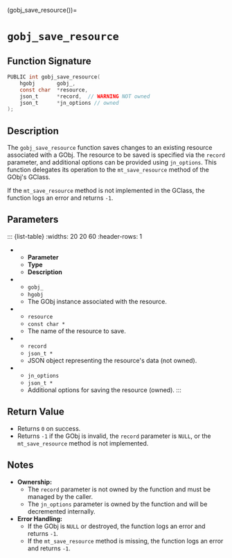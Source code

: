 (gobj_save_resource())=
# `gobj_save_resource`

## Function Signature
```c
PUBLIC int gobj_save_resource(
    hgobj       gobj_,
    const char  *resource,
    json_t      *record,  // WARNING NOT owned
    json_t      *jn_options // owned
);
```

## Description
The `gobj_save_resource` function saves changes to an existing resource associated with a GObj. The resource to be saved is specified via the `record` parameter, and additional options can be provided using `jn_options`. This function delegates its operation to the `mt_save_resource` method of the GObj's GClass.

If the `mt_save_resource` method is not implemented in the GClass, the function logs an error and returns `-1`.

## Parameters
::: {list-table}
:widths: 20 20 60
:header-rows: 1

* - **Parameter**
  - **Type**
  - **Description**
* - `gobj_`
  - `hgobj`
  - The GObj instance associated with the resource.
* - `resource`
  - `const char *`
  - The name of the resource to save.
* - `record`
  - `json_t *`
  - JSON object representing the resource's data (not owned).
* - `jn_options`
  - `json_t *`
  - Additional options for saving the resource (owned).
:::

## Return Value
- Returns `0` on success.
- Returns `-1` if the GObj is invalid, the `record` parameter is `NULL`, or the `mt_save_resource` method is not implemented.

## Notes
- **Ownership:**
  - The `record` parameter is not owned by the function and must be managed by the caller.
  - The `jn_options` parameter is owned by the function and will be decremented internally.
- **Error Handling:**
  - If the GObj is `NULL` or destroyed, the function logs an error and returns `-1`.
  - If the `mt_save_resource` method is missing, the function logs an error and returns `-1`.
